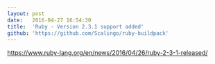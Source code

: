 ```yaml
---
layout:	post
date:	2016-04-27 16:54:30
title:	'Ruby - Version 2.3.1 support added'
github: 'https://github.com/Scalingo/ruby-buildpack'
---
```


https://www.ruby-lang.org/en/news/2016/04/26/ruby-2-3-1-released/
